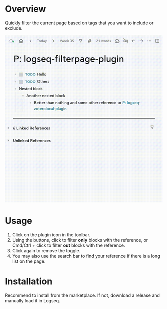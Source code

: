 # Overview

Quickly filter the current page based on tags that you want to include or exclude.

![](/screenshots/demo.gif)

# Usage

1. Click on the plugin icon in the toolbar.
2. Using the buttons, click to filter **only** blocks with the reference, or Cmd/Ctrl + click to filter **out** blocks with the reference.
3. Click again to remove the toggle.
4. You may also use the search bar to find your reference if there is a long list on the page.

# Installation

Recommend to install from the marketplace. If not, download a release and manually load it in Logseq.
